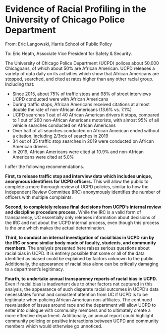 # Evidence of Racial Profiling in the University of Chicago Police Department
From: Eric Langowski, Harris School of Public Policy

To: Eric Heath, Associate Vice President for Safety & Security.

The University of Chicago Police Department (UCPD) polices about 50,000 Chicagoans, of which about 50% are African American.  UCPD releases a variety of data daily on its activities which show that African Americans are stopped, searched, and cited at rates higher than any other racial group. Including that:

-	Since 2015, about 75% of traffic stops and 98% of street interviews UCPD conducted were with African Americans
-	During traffic stops, African Americans received citations at almost double the rate of non-African Americans (13.6% vs. 7.1%)
-	UCPD searches 1 out of 40 African American drivers it stops, compared to 1 out of 260 non-African Americans motorists, with almost 95% of all vehicle searches conducted on African Americans
-	Over half of all searches conducted on African American ended without a citation, including 2/3rds of searches in 2019
-	34 out of 35 traffic stop searches in 2019 were conducted on African American drivers
-	In 2019, African Americans were cited at 10.9% and non-African Americans were cited at 5.0%

I offer the following recommendations.

**First, to release traffic stop and interview data which includes unique, anonymous identifiers for UCPD officers.** This will allow the public to complete a more thorough review of UCPD policies, similar to how the Independent Review Committee (IRC) anonymously identifies the number of officers with multiple complaints.

**Second, to completely release final decisions from UCPD’s internal review and discipline procedure process.** While the IRC is a valid form of transparency, UC essentially only releases information about decisions of the IRC and not about the UCPD internal process, even though this process is the one which makes the actual determination.

**Third, to conduct an internal investigation of racial bias in UCPD run by the IRC or some similar body made of faculty, students, and community members.** The analysis presented here raises serious questions about racial bias in UCPD. It is entirely possible that some or all of the data identified as biased could be explained by factors unknown to the public.  Additionally, the appearance of racial bias alone can be critically damaging to a department’s legitimacy.

**Fourth, to undertake annual transparency reports of racial bias in UCPD.** Even if racial bias is inadvertent due to other factors not captured in this analysis, the appearance of such disparate racial outcomes in UCPD’s data necessitates formal and consistent attention from UC if UCPD is to be legitimate when policing African American non-affiliates. The continued reevaluation of issues around race and the department will allow UCPD to enter into dialogue with community members and to ultimately create a more effective department. Additionally, an annual report could highlight community policing or positive interactions between UCPD and community members which would otherwise go unnoticed.

